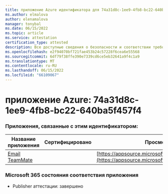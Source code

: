 ```yaml
---
title: приложение Azure идентификатора для 74a31d8c-1ee9-4fb8-bc22-640ba5f457f4
ms.author: elmalova
author: elenamalova
manager: tonybal
ms.date: 06/15/2022
ms.topic: article
ms.service: attestation
certification_type: attested
description: Все доступные сведения о безопасности и соответствии требованиям для 74a31d8c-1ee9-4fb8-bc22-640ba5f457f4.
ms.openlocfilehash: e2f94070bf721fae453b24c57228f6cea6e55568
ms.sourcegitcommit: 6df79f38ffe390e7339cd6ce5eb32641a9f4c1a9
ms.translationtype: MT
ms.contentlocale: ru-RU
ms.lasthandoff: 06/15/2022
ms.locfileid: "66109067"
---
```

# <a name="azure-app-id-74a31d8c-1ee9-4fb8-bc22-640ba5f457f4"></a>приложение Azure: 74a31d8c-1ee9-4fb8-bc22-640ba5f457f4


### <a name="apps-associated-with-this-id"></a>Приложения, связанные с этим идентификатором:
| **Название приложения** | **Сертифицировано** | **Просмотр в AppSource** |
|--------------|---------------|-----------------------|
| [Email TeamMate](../forward/WA200002338.md) |  | [https://appsource.microsoft.com/product/office/WA200002338](https://appsource.microsoft.com/product/office/WA200002338) |

### <a name="microsoft-365-app-compliance-status"></a>Microsoft 365 состояния соответствия приложения
- Publisher аттестации: завершено
